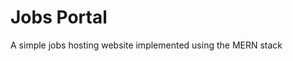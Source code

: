 # Jobs Portal

A simple jobs hosting website implemented using the MERN stack

<!-- TODO: How to start -->
<!-- TODO: Models -->
<!-- TODO: api -->
<!-- TODO: testing -->
